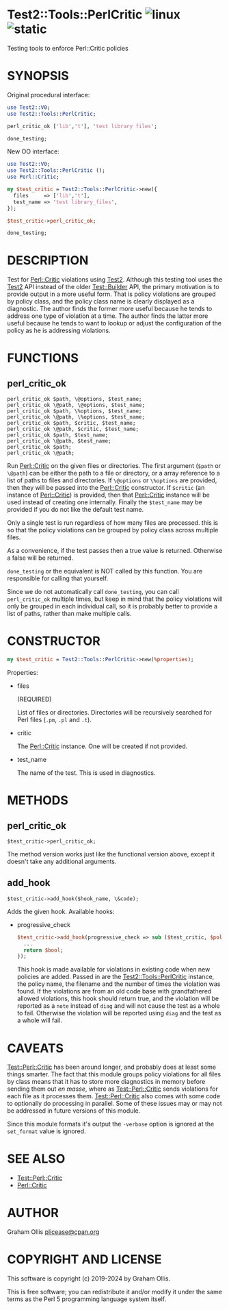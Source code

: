 # Test2::Tools::PerlCritic ![linux](https://github.com/uperl/Test2-Tools-PerlCritic/workflows/linux/badge.svg) ![static](https://github.com/uperl/Test2-Tools-PerlCritic/workflows/static/badge.svg)

Testing tools to enforce Perl::Critic policies

# SYNOPSIS

Original procedural interface:

```perl
use Test2::V0;
use Test2::Tools::PerlCritic;

perl_critic_ok ['lib','t'], 'test library files';

done_testing;
```

New OO interface:

```perl
use Test2::V0;
use Test2::Tools::PerlCritic ();
use Perl::Critic;

my $test_critic = Test2::Tools::PerlCritic->new({
  files     => ['lib','t'],
  test_name => 'test library_files',
});

$test_critic->perl_critic_ok;

done_testing;
```

# DESCRIPTION

Test for [Perl::Critic](https://metacpan.org/pod/Perl::Critic) violations using [Test2](https://metacpan.org/pod/Test2).  Although this testing
tool uses the [Test2](https://metacpan.org/pod/Test2) API instead of the older [Test::Builder](https://metacpan.org/pod/Test::Builder) API, the primary
motivation is to provide output in a more useful form.  That is policy violations
are grouped by policy class, and the policy class name is clearly displayed as
a diagnostic.  The author finds the former more useful because he tends to address
one type of violation at a time.  The author finds the latter more useful because
he tends to want to lookup or adjust the configuration of the policy as he is
addressing violations.

# FUNCTIONS

## perl\_critic\_ok

```
perl_critic_ok $path, \@options, $test_name;
perl_critic_ok \@path, \@options, $test_name;
perl_critic_ok $path, \%options, $test_name;
perl_critic_ok \@path, \%options, $test_name;
perl_critic_ok $path, $critic, $test_name;
perl_critic_ok \@path, $critic, $test_name;
perl_critic_ok $path, $test_name;
perl_critic_ok \@path, $test_name;
perl_critic_ok $path;
perl_critic_ok \@path;
```

Run [Perl::Critic](https://metacpan.org/pod/Perl::Critic) on the given files or directories.  The first argument
(`$path` or `\@path`) can be either the path to a file or directory, or
a array reference to a list of paths to files and directories.  If `\@options` or
`\%options` are provided, then they will be passed into the
[Perl::Critic](https://metacpan.org/pod/Perl::Critic) constructor.  If `$critic` (an instance of [Perl::Critic](https://metacpan.org/pod/Perl::Critic))
is provided, then that [Perl::Critic](https://metacpan.org/pod/Perl::Critic) instance will be used instead
of creating one internally.  Finally the `$test_name` may be provided
if you do not like the default test name.

Only a single test is run regardless of how many files are processed.
this is so that the policy violations can be grouped by policy class
across multiple files.

As a convenience, if the test passes then a true value is returned.
Otherwise a false will be returned.

`done_testing` or the equivalent is NOT called by this function.
You are responsible for calling that yourself.

Since we do not automatically call `done_testing`, you can call `perl_critic_ok`
multiple times, but keep in mind that the policy violations will only be grouped
in each individual call, so it is probably better to provide a list of paths,
rather than make multiple calls.

# CONSTRUCTOR

```perl
my $test_critic = Test2::Tools::PerlCritic->new(%properties);
```

Properties:

- files

    (REQUIRED)

    List of files or directories.  Directories will be recursively searched for
    Perl files (`.pm`, `.pl` and `.t`).

- critic

    The [Perl::Critic](https://metacpan.org/pod/Perl::Critic) instance.  One will be created if not provided.

- test\_name

    The name of the test.  This is used in diagnostics.

# METHODS

## perl\_critic\_ok

```
$test_critic->perl_critic_ok;
```

The method version works just like the functional version above,
except it doesn't take any additional arguments.

## add\_hook

```
$test_critic->add_hook($hook_name, \&code);
```

Adds the given hook.  Available hooks:

- progressive\_check

    ```perl
    $test_critic->add_hook(progressive_check => sub ($test_critic, $policy, $file, $count) {
      ...
      return $bool;
    });
    ```

    This hook is made available for violations in existing code when new policies
    are added.  Passed in are the [Test2::Tools::PerlCritic](https://metacpan.org/pod/Test2::Tools::PerlCritic) instance, the policy
    name, the filename and the number of times the violation was found.  If the
    violations are from an old code base with grandfathered allowed violations,
    this hook should return true, and the violation will be reported as a `note`
    instead of `diag` and will not cause the test as a whole to fail.  Otherwise
    the violation will be reported using `diag` and the test as a whole will fail.

# CAVEATS

[Test::Perl::Critic](https://metacpan.org/pod/Test::Perl::Critic) has been around longer, and probably does at least some things smarter.
The fact that this module groups policy violations for all files by class means that it has
to store more diagnostics in memory before sending them out _en masse_, where as
[Test::Perl::Critic](https://metacpan.org/pod/Test::Perl::Critic) sends violations for each file as it processes them.  [Test::Perl::Critic](https://metacpan.org/pod/Test::Perl::Critic)
also comes with some code to optionally do processing in parallel.  Some of these issues may
or may not be addressed in future versions of this module.

Since this module formats it's output the `-verbose` option is ignored at the `set_format`
value is ignored.

# SEE ALSO

- [Test::Perl::Critic](https://metacpan.org/pod/Test::Perl::Critic)
- [Perl::Critic](https://metacpan.org/pod/Perl::Critic)

# AUTHOR

Graham Ollis <plicease@cpan.org>

# COPYRIGHT AND LICENSE

This software is copyright (c) 2019-2024 by Graham Ollis.

This is free software; you can redistribute it and/or modify it under
the same terms as the Perl 5 programming language system itself.
